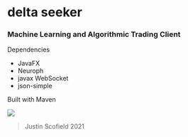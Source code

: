 # delta seeker
### Machine Learning and Algorithmic Trading Client

Dependencies
- JavaFX
- Neuroph
- javax WebSocket
- json-simple

Built with Maven

![](https://i.imgur.com/WGz4wWI.png)

> Justin Scofield 2021
